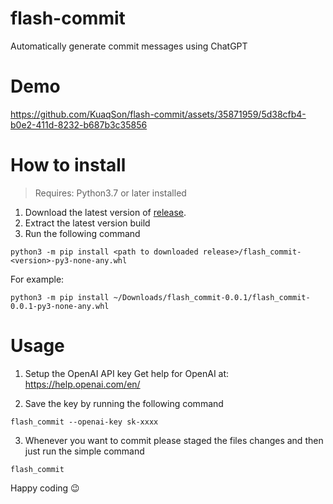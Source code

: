 # flash-commit

Automatically generate commit messages using ChatGPT

# Demo


https://github.com/KuaqSon/flash-commit/assets/35871959/5d38cfb4-b0e2-411d-8232-b687b3c35856



# How to install

> Requires: Python3.7 or later installed

1. Download the latest version of [release](https://github.com/KuaqSon/flash-commit/releases).
2. Extract the latest version build
3. Run the following command

```
python3 -m pip install <path to downloaded release>/flash_commit-<version>-py3-none-any.whl
```

For example:

```
python3 -m pip install ~/Downloads/flash_commit-0.0.1/flash_commit-0.0.1-py3-none-any.whl
```

# Usage

1. Setup the OpenAI API key
   Get help for OpenAI at: https://help.openai.com/en/

2. Save the key by running the following command

```
flash_commit --openai-key sk-xxxx
```

3. Whenever you want to commit please staged the files changes and then just run the simple command

```
flash_commit
```

Happy coding :wink:
